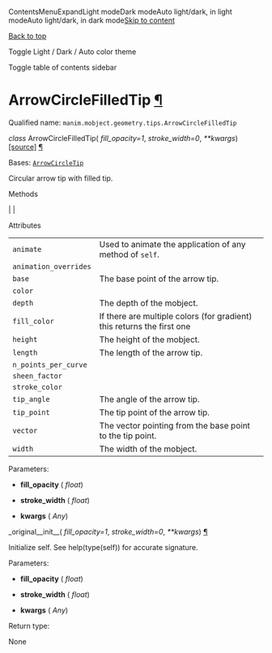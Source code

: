 ContentsMenuExpandLight modeDark modeAuto light/dark, in light modeAuto light/dark, in dark mode[Skip to content](https://docs.manim.community/en/stable/reference/manim.mobject.geometry.tips.ArrowCircleFilledTip.html#furo-main-content)

[Back to top](https://docs.manim.community/en/stable/reference/manim.mobject.geometry.tips.ArrowCircleFilledTip.html#)

Toggle Light / Dark / Auto color theme

Toggle table of contents sidebar

# ArrowCircleFilledTip [¶](https://docs.manim.community/en/stable/reference/manim.mobject.geometry.tips.ArrowCircleFilledTip.html\#arrowcirclefilledtip "Link to this heading")

Qualified name: `manim.mobject.geometry.tips.ArrowCircleFilledTip`

_class_ ArrowCircleFilledTip( _fill\_opacity=1_, _stroke\_width=0_, _\*\*kwargs_) [\[source\]](https://docs.manim.community/en/stable/_modules/manim/mobject/geometry/tips.html#ArrowCircleFilledTip) [¶](https://docs.manim.community/en/stable/reference/manim.mobject.geometry.tips.ArrowCircleFilledTip.html#manim.mobject.geometry.tips.ArrowCircleFilledTip "Link to this definition")

Bases: [`ArrowCircleTip`](https://docs.manim.community/en/stable/reference/manim.mobject.geometry.tips.ArrowCircleTip.html#manim.mobject.geometry.tips.ArrowCircleTip "manim.mobject.geometry.tips.ArrowCircleTip")

Circular arrow tip with filled tip.

Methods

|
|

Attributes

|     |     |
| --- | --- |
| `animate` | Used to animate the application of any method of `self`. |
| `animation_overrides` |  |
| `base` | The base point of the arrow tip. |
| `color` |  |
| `depth` | The depth of the mobject. |
| `fill_color` | If there are multiple colors (for gradient) this returns the first one |
| `height` | The height of the mobject. |
| `length` | The length of the arrow tip. |
| `n_points_per_curve` |  |
| `sheen_factor` |  |
| `stroke_color` |  |
| `tip_angle` | The angle of the arrow tip. |
| `tip_point` | The tip point of the arrow tip. |
| `vector` | The vector pointing from the base point to the tip point. |
| `width` | The width of the mobject. |

Parameters:

- **fill\_opacity** ( _float_)

- **stroke\_width** ( _float_)

- **kwargs** ( _Any_)


\_original\_\_init\_\_( _fill\_opacity=1_, _stroke\_width=0_, _\*\*kwargs_) [¶](https://docs.manim.community/en/stable/reference/manim.mobject.geometry.tips.ArrowCircleFilledTip.html#manim.mobject.geometry.tips.ArrowCircleFilledTip._original__init__ "Link to this definition")

Initialize self. See help(type(self)) for accurate signature.

Parameters:

- **fill\_opacity** ( _float_)

- **stroke\_width** ( _float_)

- **kwargs** ( _Any_)


Return type:

None